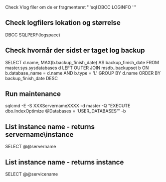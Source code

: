 
Check Vlog filer om de er fragmenteret
'''sql
DBCC LOGINFO
'''


## Check logfilers lokation og størrelse
DBCC SQLPERF(logspace)


## Check hvornår der sidst er taget log backup
SELECT   d.name,
         MAX(b.backup_finish_date) AS backup_finish_date
FROM     master.sys.sysdatabases d
         LEFT OUTER JOIN msdb..backupset b
         ON       b.database_name = d.name
         AND      b.type          = 'L'
GROUP BY d.name
ORDER BY backup_finish_date DESC

## Run maintenance
sqlcmd -E -S XXXServernameXXXX -d master -Q "EXECUTE dbo.IndexOptimize @Databases = 'USER_DATABASES'" -b


## List instance name - returns servername\instance
SELECT @@servername

## List instance name - returns instance
SELECT @@servicename